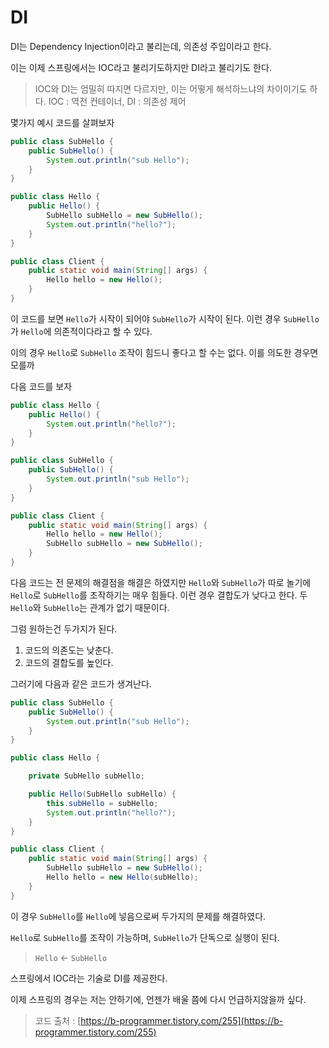 # DI
DI는 Dependency Injection이라고 불리는데, 의존성 주입이라고 한다.

이는 이제 스프링에서는 IOC라고 불리기도하지만 DI라고 불리기도 한다.
> IOC와 DI는 엄밀히 따지면 다르지만, 이는 어떻게 해석하느냐의 차이이기도 하다.
> IOC : 역전 컨테이너, DI : 의존성 제어

몇가지 예시 코드를 살펴보자
```java
public class SubHello {
    public SubHello() {
        System.out.println("sub Hello");
    }
}

public class Hello {
    public Hello() {
        SubHello subHello = new SubHello();
        System.out.println("hello?");
    }
}

public class Client {
    public static void main(String[] args) {
        Hello hello = new Hello();
    }
}
```
이 코드를 보면 `Hello`가 시작이 되어야 `SubHello`가 시작이 된다.
이런 경우 `SubHello`가 `Hello`에 의존적이다라고 할 수 있다.

이의 경우 `Hello`로 `SubHello` 조작이 힘드니 좋다고  할 수는 없다.
이를 의도한 경우면 모를까

다음 코드를 보자
```java
public class Hello {
    public Hello() {
        System.out.println("hello?");
    }
}

public class SubHello {
    public SubHello() {
        System.out.println("sub Hello");
    }
}

public class Client {
    public static void main(String[] args) {
        Hello hello = new Hello();
        SubHello subHello = new SubHello();
    }
}
```
다음 코드는 전 문제의 해결점을 해결은 하였지만
`Hello`와 `SubHello`가 따로 놀기에 `Hello`로 `SubHello`를 조작하기는 매우 힘들다. 이런 경우 결합도가 낮다고 한다. 두 `Hello`와 `SubHello`는 관계가 없기 때문이다.

그럼 원하는건 두가지가 된다.
1. 코드의 의존도는 낮춘다.
2. 코드의 결합도를 높인다.

그러기에 다음과 같은 코드가 생겨난다.
```java
public class SubHello {
    public SubHello() {
        System.out.println("sub Hello");
    }
}

public class Hello {

    private SubHello subHello;

    public Hello(SubHello subHello) {
        this.subHello = subHello;
        System.out.println("hello?");
    }
}

public class Client {
    public static void main(String[] args) {
        SubHello subHello = new SubHello();
        Hello hello = new Hello(subHello);
    }
}
```
이 경우 `SubHello`를 `Hello`에 넣음으로써
두가지의 문제를 해결하였다.

`Hello`로 `SubHello`를 조작이 가능하며, `SubHello`가 단독으로 실행이 된다.
> `Hello` <- `SubHello`

스프링에서 IOC라는 기술로 DI를 제공한다.

이제 스프링의 경우는 저는 안하기에, 언젠가 배울 쯤에 다시 언급하지않을까 싶다.
> 코드 출처 : [https://b-programmer.tistory.com/255](https://b-programmer.tistory.com/255)
